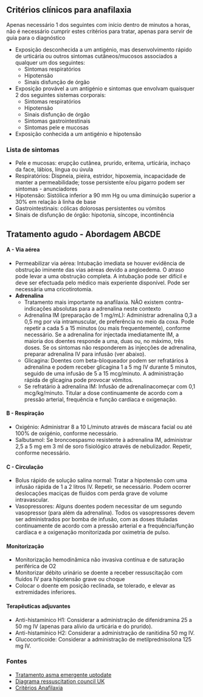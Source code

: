 ## Critérios clínicos para anafilaxia

Apenas necessário 1 dos seguintes com início dentro de minutos a horas, não é necessário cumprir estes critérios para tratar, apenas para servir de guia para o diagnóstico
- Exposição desconhecida a um antigénio, mas desenvolvimento rápido de urticária ou outros sintomas cutâneos/mucosos associados a qualquer um dos seguintes:
  - Sintomas respiratórios
  - Hipotensão
  - Sinais disfunção de órgão
- Exposição provável a um antigénio e sintomas que envolvam quaisquer 2 dos seguintes sistemas corporais:
  - Sintomas respiratórios
  - Hipotensão
  - Sinais disfunção de órgão
  - Sintomas gastrointestinais
  - Sintomas pele e mucosas
- Exposição conhecida a um antigénio e hipotensão

### Lista de sintomas

- Pele e mucosas: erupção cutânea, prurido, eritema, urticária, inchaço da face, lábios, língua ou úvula
- Respiratórios: Dispneia, pieira, estridor, hipoxemia, incapacidade de manter a permeabilidade; tosse persistente e/ou pigarro podem ser sintomas - anunciadores
- Hipotensão: Sistólica inferior a 90 mm Hg ou uma diminuição superior a 30% em relação à linha de base
- Gastrointestinais: cólicas dolorosas persistentes ou vómitos
- Sinais de disfunção de órgão: hipotonia, síncope, incontinência
 
## Tratamento agudo - Abordagem ABCDE

#### A - Via aérea
- Permeabilizar via aérea: Intubação imediata se houver evidência de obstrução iminente das vias aéreas devido a angioedema. O atraso pode levar a uma obstrução completa. A intubação pode ser difícil e deve ser efectuada pelo médico mais experiente disponível. Pode ser necessária uma cricotirotomia.
- **Adrenalina**
  - Tratamento mais importante na anafilaxia. NÃO existem contra-indicações absolutas para a adrenalina neste contexto
  - Adrenalina IM (preparação de 1 mg/mL): Administrar adrenalina 0,3 a 0,5 mg por via intramuscular, de preferência no meio da coxa. Pode repetir a cada 5 a 15 minutos (ou mais frequentemente), conforme necessário. Se a adrenalina for injectada imediatamente IM, a maioria dos doentes responde a uma, duas ou, no máximo, três doses. Se os sintomas não responderem às injecções de adrenalina, preparar adrenalina IV para infusão (ver abaixo).
  - Glicagina: Doentes com beta-bloqueador podem ser refratários à adrenalina e podem receber glicagina 1 a 5 mg IV durante 5 minutos, seguido de uma infusão de 5 a 15 mcg/minuto. A administração rápida de glicagina pode provocar vómitos.
  - Se refratário à adrenalina IM: Infusão de adrenalinacomeçar com 0,1 mcg/kg/minuto. Titular a dose continuamente de acordo com a pressão arterial, frequência e função cardíaca e oxigenação.

#### B - Respiração

- Oxigénio: Administrar 8 a 10 L/minuto através de máscara facial ou até 100% de oxigénio, conforme necessário.
- Salbutamol: Se broncoespasmo resistente à adrenalina IM, administrar 2,5 a 5 mg em 3 ml de soro fisiológico através de nebulizador. Repetir, conforme necessário.


####  C - Circulação

- Bolus rápido de solução salina normal: Tratar a hipotensão com uma infusão rápida de 1 a 2 litros IV. Repetir, se necessário. Podem ocorrer deslocações maciças de fluidos com perda grave de volume intravascular.
- Vasopressores: Alguns doentes podem necessitar de um segundo vasopressor (para além da adrenalina). Todos os vasopressores devem ser administrados por bomba de infusão, com as doses tituladas continuamente de acordo com a pressão arterial e a frequência/função cardíaca e a oxigenação monitorizada por oximetria de pulso.

#### Monitorização
- Monitorização hemodinâmica não invasiva contínua e de saturação periférica de O2
- Monitorizar débito urinário se doente a receber ressuscitação com fluidos IV para hipotensão grave ou choque
- Colocar o doente em posição reclinada, se tolerado, e elevar as extremidades inferiores.

#### Terapêuticas adjuvantes
- Anti-histamínico H1: Considerar a administração de difenidramina 25 a 50 mg IV (apenas para alívio da urticária e do prurido).
- Anti-histamínico H2: Considerar a administração de ranitidina 50 mg IV.
- Glucocorticoide: Considerar a administração de metilprednisolona 125 mg IV.

### Fontes
- [Tratamento asma emergente uptodate](https://uptodatefree.ir/image.htm?imageKey=EM%2F58346)
- [Diagrama ressuscitation council UK](https://www.resus.org.uk/sites/default/files/2021-04/Anaphylaxis%20algorithm%202021.pdf)
- [Critérios Anafilaxia](https://www.ncbi.nlm.nih.gov/books/NBK482124/)
